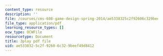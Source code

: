```yaml
---
content_type: resource
description: ''
file: /courses/cms-608-game-design-spring-2014/ae5338325c2f92606c329beef49d8412_1506646.pdf
file_type: application/pdf
learning_resource_types: []
ocw_type: OCWFile
resourcetype: Document
title: 3play pdf file
uid: ae533832-5c2f-9260-6c32-9beef49d8412
---
```

